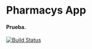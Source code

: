 # Pharmacys App
#### Prueba.
[![Build Status](https://travis-ci.org/stepquim/PharmacysApp.svg?branch=master)](https://travis-ci.org/stepquim/PharmacysApp)

